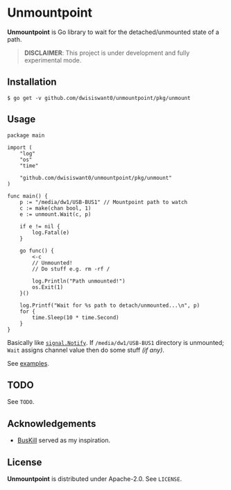 # Unmountpoint

**Unmountpoint** is Go library to wait for the detached/unmounted state of a path.

> **DISCLAIMER**: This project is under development and fully experimental mode.

## Installation

```console
$ go get -v github.com/dwisiswant0/unmountpoint/pkg/unmount
```

## Usage

```golang
package main

import (
	"log"
	"os"
	"time"

	"github.com/dwisiswant0/unmountpoint/pkg/unmount"
)

func main() {
	p := "/media/dw1/USB-BUS1" // Mountpoint path to watch
	c := make(chan bool, 1)
	e := unmount.Wait(c, p)

	if e != nil {
		log.Fatal(e)
	}

	go func() {
		<-c
		// Unmounted!
		// Do stuff e.g. rm -rf /

		log.Println("Path unmounted!")
		os.Exit(1)
	}()

	log.Printf("Wait for %s path to detach/unmounted...\n", p)
	for {
		time.Sleep(10 * time.Second)
	}
}
```

Basically like [`signal.Notify`](https://pkg.go.dev/os/signal#Notify). If `/media/dw1/USB-BUS1` directory is unmounted; `Wait` assigns channel value then do some stuff _(if any)_.

See [examples](https://github.com/dwisiswant0/unmountpoint/blob/master/examples).

## TODO

See `TODO`.

## Acknowledgements

- [BusKill](https://docs.buskill.in/buskill-app/en/stable/index.html) served as my inspiration.

## License

**Unmountpoint** is distributed under Apache-2.0. See `LICENSE`.
